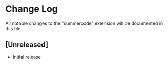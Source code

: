 # Change Log

All notable changes to the "summercode" extension will be documented in this file.

## [Unreleased]

- Initial release
